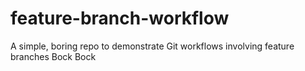 # feature-branch-workflow
A simple, boring repo to demonstrate Git workflows involving feature branches
Bock Bock
